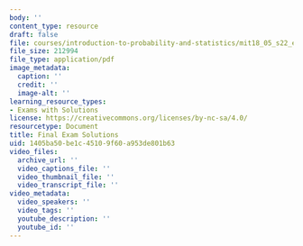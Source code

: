 ```yaml
---
body: ''
content_type: resource
draft: false
file: courses/introduction-to-probability-and-statistics/mit18_05_s22_exam_final_sol.pdf
file_size: 212994
file_type: application/pdf
image_metadata:
  caption: ''
  credit: ''
  image-alt: ''
learning_resource_types:
- Exams with Solutions
license: https://creativecommons.org/licenses/by-nc-sa/4.0/
resourcetype: Document
title: Final Exam Solutions
uid: 1405ba50-be1c-4510-9f60-a953de801b63
video_files:
  archive_url: ''
  video_captions_file: ''
  video_thumbnail_file: ''
  video_transcript_file: ''
video_metadata:
  video_speakers: ''
  video_tags: ''
  youtube_description: ''
  youtube_id: ''
---
```

